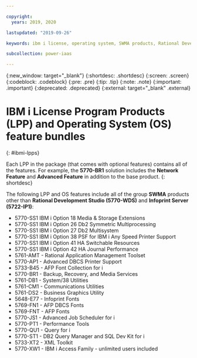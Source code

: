 ```yaml
---

copyright:
  years: 2019, 2020

lastupdated: "2019-09-26"

keywords: ibm i license, operating system, SWMA products, Rational Development Studio

subcollection: power-iaas

---
```


{:new_window: target="_blank"}
{:shortdesc: .shortdesc}
{:screen: .screen}
{:codeblock: .codeblock}
{:pre: .pre}
{:tip: .tip}
{:note: .note}
{:important: .important}
{:deprecated: .deprecated}
{:external: target="_blank" .external}

# IBM i License Program Products (LPP) and Operating System (OS) feature bundles
{: #ibmi-lpps}

Each LPP in the package (that comes with optional features) contains all of the features. For example, the **5770-BR1** solution includes the **Network Feature** and **Advanced Feature** in addition to the base product.
{: shortdesc}

The following LPP and OS features include all of the group **SWMA** products other than
**Rational Development Studio (5770-WDS)** and **Infoprint Server (5722-IP1)**:

* 5770-SS1 IBM i Option 18 Media & Storage Extensions
* 5770-SS1 IBM i Option 26 Db2 Symmetric Multiprocessing
* 5770-SS1 IBM i Option 27 Db2 Multisystem
* 5770-SS1 IBM i Option 38 PSF for IBM i Any Speed Printer Support
* 5770-SS1 IBM i Option 41 HA Switchable Resources
* 5770-SS1 IBM i Option 42 HA Journal Performance
* 5761-AMT - Rational Application Management Toolset
* 5770-AP1 - Advanced DBCS Printer Support
* 5733-B45 - AFP Font Collection for i
* 5770-BR1 - Backup, Recovery, and Media Services
* 5761-DB1 - System/38 Utilities
* 5761-CM1 - Communications Utilities
* 5761-DS2 - Business Graphics Utility
* 5648-E77 - Infoprint Fonts
* 5769-FN1 - AFP DBCS Fonts
* 5769-FNT - AFP Fonts
* 5770-JS1 - Advanced Job Scheduler for i
* 5770-PT1 - Performance Tools
* 5770-QU1 - Query for i
* 5770-ST1 - DB2 Query Manager and SQL Dev Kit for i
* 5733-XT2 - XML Toolkit
* 5770-XW1 - IBM i Access Family - unlimited users included
